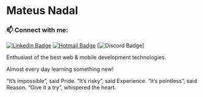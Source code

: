 # Mateus Nadal

### 📫 Connect with me:

[![Linkedin Badge](	https://img.shields.io/badge/nadalmateus-0077B5?style=for-the-badge&logo=linkedin&logoColor=white&link=https://www.linkedin.com/in/nadalmateus/)](https://www.linkedin.com/in/nadalmateus/) 
[![Hotmail Badge](https://img.shields.io/badge/nadalmateus@outlook.com-0078D4?style=for-the-badge&logo=microsoft-outlook&logoColor=white&link=mailto:nadalmateus@outlook.com)](mailto:nadalmateus@outlook.com)
[![Discord Badge](https://img.shields.io/badge/nadalmateus#2417-7289DA?style=for-the-badge&logo=discord&logoColor=white)]


Enthusiast of the best web & mobile development technologies.

Almost every day learning something new!

“It’s impossible”, said Pride. “It’s risky”, said Experience. “It’s pointless”, said Reason. “Give it a try”, whispered the heart.

